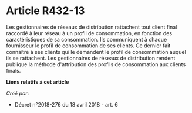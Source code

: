# Article R432-13

Les gestionnaires de réseaux de distribution rattachent tout client final raccordé à leur réseau à un profil de consommation,
en fonction des caractéristiques de sa consommation. Ils communiquent à chaque fournisseur le profil de consommation de ses
clients. Ce dernier fait connaître à ses clients qui le demandent le profil de consommation auquel ils se rattachent. Les
gestionnaires de réseaux de distribution rendent publique la méthode d'attribution des profils de consommation aux clients
finals.

**Liens relatifs à cet article**

_Créé par_:

  - Décret n°2018-276 du 18 avril 2018 - art. 6
